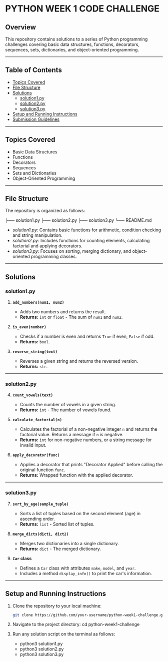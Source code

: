 # PYTHON WEEK 1 CODE CHALLENGE

## Overview

This repository contains solutions to a series of Python programming challenges covering basic data structures, functions, decorators, sequences, sets, dictionaries, and object-oriented programming.

---

## Table of Contents

- [Topics Covered](#topics-covered)
- [File Structure](#file-structure)
- [Solutions](#solutions)
  - [solution1.py](#solution1py)
  - [solution2.py](#solution2py)
  - [solution3.py](#solution3py)
- [Setup and Running Instructions](#setup-and-running-instructions)
- [Submission Guidelines](#submission-guidelines)

---

## Topics Covered

- Basic Data Structures
- Functions
- Decorators
- Sequences
- Sets and Dictionaries
- Object-Oriented Programming

---

## File Structure

The repository is organized as follows:

├── solution1.py ├── solution2.py ├── solution3.py └── README.md


- _solution1.py:_ Contains basic functions for arithmetic, condition checking and string manipulation.
- _solution2.py:_ Includes functions for counting elements, calculating factorial and applying decorators.
- _solution3.py:_ Focuses on sorting, merging dictionary, and object-oriented programming classes.

---

## Solutions

### solution1.py

1. **`add_numbers(num1, num2)`**
   - Adds two numbers and returns the result.
   - **Returns:** `int` or `float` - The sum of `num1` and `num2`.

2. **`is_even(number)`**
   - Checks if a number is even and returns `True` if even, `False` if odd.
   - **Returns:** `bool`.

3. **`reverse_string(text)`**
   - Reverses a given string and returns the reversed version.
   - **Returns:** `str`.

---

### solution2.py

4. **`count_vowels(text)`**
   - Counts the number of vowels in a given string.
   - **Returns:** `int` - The number of vowels found.

5. **`calculate_factorial(n)`**
   - Calculates the factorial of a non-negative integer `n` and returns the factorial value. Returns a message if `n` is negative.
   - **Returns:** `int` for non-negative numbers, or a string message for invalid input.

6. **`apply_decorator(func)`**
   - Applies a decorator that prints "Decorator Applied" before calling the original function `func`.
   - **Returns:** Wrapped function with the applied decorator.

---

### solution3.py

7. **`sort_by_age(sample_tuple)`**
   - Sorts a list of tuples based on the second element (age) in ascending order.
   - **Returns:** `list` - Sorted list of tuples.

8. **`merge_dicts(dict1, dict2)`**
   - Merges two dictionaries into a single dictionary.
   - **Returns:** `dict` - The merged dictionary.

9. **`Car` class**
   - Defines a `Car` class with attributes `make`, `model`, and `year`.
   - Includes a method `display_info()` to print the car's information.

---

## Setup and Running Instructions

1. Clone the repository to your local machine:
   ```bash
   git clone https://github.com/your-username/python-week1-challenge.git

2.  Navigate to the project directory:
   cd python-week1-challenge 
    

3. Run any solution script on the terminal as follows:

    - python3 solution1.py 
    - python3 solution2.py 
    - python3 solution3.py 
